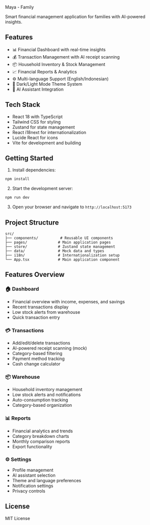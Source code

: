 Maya - Family

Smart financial management application for families with AI-powered insights.

## Features

- 📊 Financial Dashboard with real-time insights
- 💰 Transaction Management with AI receipt scanning
- 📦 Household Inventory & Stock Management
- 📈 Financial Reports & Analytics
- ⚙️ Multi-language Support (English/Indonesian)
- 🌙 Dark/Light Mode Theme System
- 🤖 AI Assistant Integration

## Tech Stack

- React 18 with TypeScript
- Tailwind CSS for styling
- Zustand for state management
- React i18next for internationalization
- Lucide React for icons
- Vite for development and building

## Getting Started

1. Install dependencies:
```bash
npm install
```

2. Start the development server:
```bash
npm run dev
```

3. Open your browser and navigate to `http://localhost:5173`

## Project Structure

```
src/
├── components/          # Reusable UI components
├── pages/              # Main application pages
├── store/              # Zustand state management
├── data/               # Mock data and types
├── i18n/               # Internationalization setup
└── App.tsx             # Main application component
```

## Features Overview

### 🏠 Dashboard
- Financial overview with income, expenses, and savings
- Recent transactions display
- Low stock alerts from warehouse
- Quick transaction entry

### 💳 Transactions
- Add/edit/delete transactions
- AI-powered receipt scanning (mock)
- Category-based filtering
- Payment method tracking
- Cash change calculator

### 📦 Warehouse
- Household inventory management
- Low stock alerts and notifications
- Auto-consumption tracking
- Category-based organization

### 📊 Reports
- Financial analytics and trends
- Category breakdown charts
- Monthly comparison reports
- Export functionality

### ⚙️ Settings
- Profile management
- AI assistant selection
- Theme and language preferences
- Notification settings
- Privacy controls

## License

MIT License
